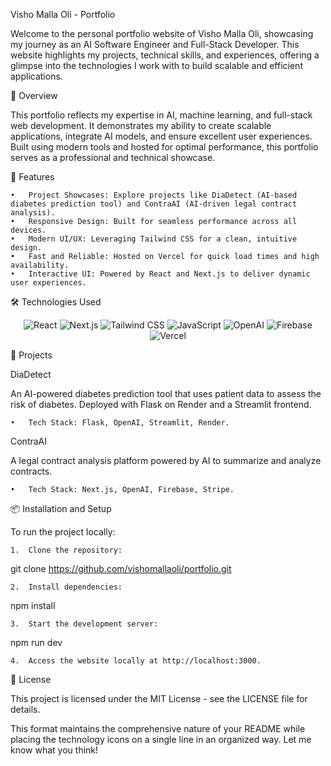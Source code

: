 Visho Malla Oli - Portfolio

Welcome to the personal portfolio website of Visho Malla Oli, showcasing my journey as an AI Software Engineer and Full-Stack Developer. This website highlights my projects, technical skills, and experiences, offering a glimpse into the technologies I work with to build scalable and efficient applications.

🚀 Overview

This portfolio reflects my expertise in AI, machine learning, and full-stack web development. It demonstrates my ability to create scalable applications, integrate AI models, and ensure excellent user experiences. Built using modern tools and hosted for optimal performance, this portfolio serves as a professional and technical showcase.

🌟 Features

	•	Project Showcases: Explore projects like DiaDetect (AI-based diabetes prediction tool) and ContraAI (AI-driven legal contract analysis).
	•	Responsive Design: Built for seamless performance across all devices.
	•	Modern UI/UX: Leveraging Tailwind CSS for a clean, intuitive design.
	•	Fast and Reliable: Hosted on Vercel for quick load times and high availability.
	•	Interactive UI: Powered by React and Next.js to deliver dynamic user experiences.

🛠️ Technologies Used

<p align="center">
  <img src="https://img.shields.io/badge/-React-61DAFB?logo=react&logoColor=white&style=flat-square" alt="React"/>
  <img src="https://img.shields.io/badge/-Next.js-000000?logo=next.js&logoColor=white&style=flat-square" alt="Next.js"/>
  <img src="https://img.shields.io/badge/-Tailwind%20CSS-38B2AC?logo=tailwind-css&logoColor=white&style=flat-square" alt="Tailwind CSS"/>
  <img src="https://img.shields.io/badge/-JavaScript-F7DF1E?logo=javascript&logoColor=black&style=flat-square" alt="JavaScript"/>
  <img src="https://img.shields.io/badge/-OpenAI-412991?logo=openai&logoColor=white&style=flat-square" alt="OpenAI"/>
  <img src="https://img.shields.io/badge/-Firebase-FFCA28?logo=firebase&logoColor=black&style=flat-square" alt="Firebase"/>
  <img src="https://img.shields.io/badge/-Vercel-000000?logo=vercel&logoColor=white&style=flat-square" alt="Vercel"/>
</p>


📂 Projects

DiaDetect

An AI-powered diabetes prediction tool that uses patient data to assess the risk of diabetes. Deployed with Flask on Render and a Streamlit frontend.

	•	Tech Stack: Flask, OpenAI, Streamlit, Render.

ContraAI

A legal contract analysis platform powered by AI to summarize and analyze contracts.

	•	Tech Stack: Next.js, OpenAI, Firebase, Stripe.

📦 Installation and Setup

To run the project locally:

	1.	Clone the repository:

git clone https://github.com/vishomallaoli/portfolio.git


	2.	Install dependencies:

npm install


	3.	Start the development server:

npm run dev


	4.	Access the website locally at http://localhost:3000.

📄 License

This project is licensed under the MIT License - see the LICENSE file for details.

This format maintains the comprehensive nature of your README while placing the technology icons on a single line in an organized way. Let me know what you think!
